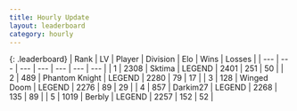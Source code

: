 ```yaml
---
title: Hourly Update
layout: leaderboard
category: hourly
---
```


{: .leaderboard}
| Rank | LV | Player | Division | Elo | Wins | Losses |
| --- | --- | --- | --- | --- | --- | --- |
| <span data-change="0">1</span> | 2308 | <span title="ID: 353063">Sktima</span> | LEGEND | <span data-change="0">2401</span> | <span data-change="0">251</span> | <span data-change="0">50</span> |
| <span data-change="0">2</span> | 489 | <span title="ID: 742939">Phantom Knight</span> | LEGEND | <span data-change="0">2280</span> | <span data-change="0">79</span> | <span data-change="0">17</span> |
| <span data-change="0">3</span> | 128 | <span title="ID: 744396">Winged Doom</span> | LEGEND | <span data-change="0">2276</span> | <span data-change="0">89</span> | <span data-change="0">29</span> |
| <span data-change="1">4</span> | 857 | <span title="ID: 694036">Darkim27</span> | LEGEND | <span data-change="0">2268</span> | <span data-change="0">135</span> | <span data-change="0">89</span> |
| <span data-change="-1">5</span> | 1019 | <span title="ID: 402846">Berbly</span> | LEGEND | <span data-change="-13">2257</span> | <span data-change="0">152</span> | <span data-change="1">52</span> |